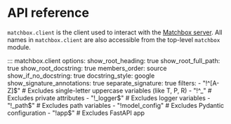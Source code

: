# API reference

`matchbox.client` is the client used to interact with the [Matchbox server](../../server/install.md).
All names in `matchbox.client` are also accessible from the top-level `matchbox` module.

::: matchbox.client
    options:
        show_root_heading: true
        show_root_full_path: true
        show_root_docstring: true
        members_order: source
        show_if_no_docstring: true
        docstring_style: google
        show_signature_annotations: true
        separate_signature: true
        filters:
            - "!^[A-Z]$"  # Excludes single-letter uppercase variables (like T, P, R)
            - "!^_"       # Excludes private attributes
            - "!_logger$"  # Excludes logger variables
            - "!_path$"    # Excludes path variables
            - "!model_config" # Excludes Pydantic configuration
            - "!app$"    # Excludes FastAPI app